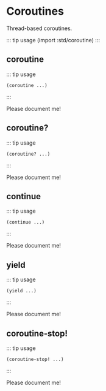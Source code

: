 # Coroutines

Thread-based coroutines.

::: tip usage
(import :std/coroutine)
:::

## coroutine
::: tip usage
```
(coroutine ...)
```
:::

Please document me!

## coroutine?
::: tip usage
```
(coroutine? ...)
```
:::

Please document me!

## continue
::: tip usage
```
(continue ...)
```
:::

Please document me!

## yield
::: tip usage
```
(yield ...)
```
:::

Please document me!

## coroutine-stop!
::: tip usage
```
(coroutine-stop! ...)
```
:::

Please document me!
